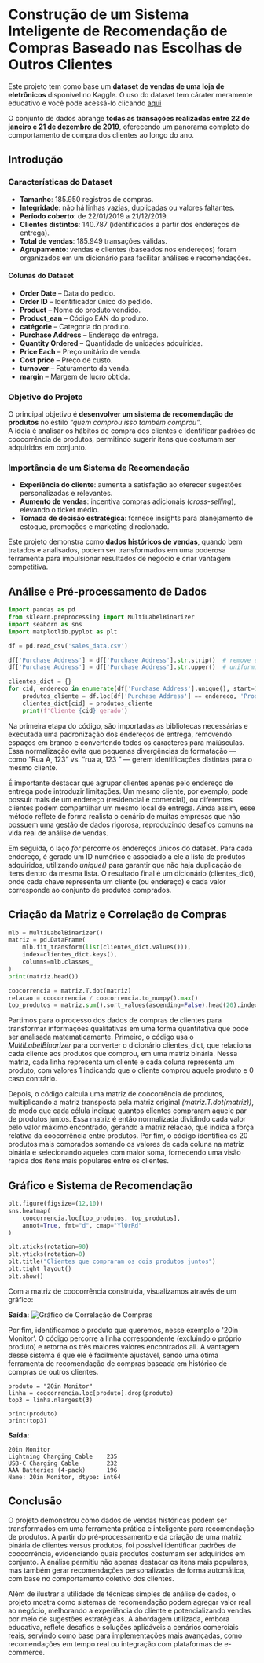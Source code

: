 # Construção de um Sistema Inteligente de Recomendação de Compras Baseado nas Escolhas de Outros Clientes

Este projeto tem como base um **dataset de vendas de uma loja de eletrônicos** disponível no Kaggle.
O uso do dataset tem cárater meramente educativo e você pode acessá-lo clicando [aqui](https://www.kaggle.com/datasets/vincentcornlius/sales-orders/data)

O conjunto de dados abrange **todas as transações realizadas entre 22 de janeiro e 21 de dezembro de 2019**, oferecendo um panorama completo do comportamento de compra dos clientes ao longo do ano.

## Introdução
### Características do Dataset

- **Tamanho**: 185.950 registros de compras.  
- **Integridade**: não há linhas vazias, duplicadas ou valores faltantes.  
- **Período coberto**: de 22/01/2019 a 21/12/2019.  
- **Clientes distintos**: 140.787 (identificados a partir dos endereços de entrega).  
- **Total de vendas**: 185.949 transações válidas.  
- **Agrupamento**: vendas e clientes (baseados nos endereços) foram organizados em um dicionário para facilitar análises e recomendações.

#### Colunas do Dataset
- **Order Date** – Data do pedido.  
- **Order ID** – Identificador único do pedido.  
- **Product** – Nome do produto vendido.  
- **Product_ean** – Código EAN do produto.  
- **catégorie** – Categoria do produto.  
- **Purchase Address** – Endereço de entrega.  
- **Quantity Ordered** – Quantidade de unidades adquiridas.  
- **Price Each** – Preço unitário de venda.  
- **Cost price** – Preço de custo.  
- **turnover** – Faturamento da venda.  
- **margin** – Margem de lucro obtida.

### Objetivo do Projeto

O principal objetivo é **desenvolver um sistema de recomendação de produtos** no estilo *“quem comprou isso também comprou”*.  
A ideia é analisar os hábitos de compra dos clientes e identificar padrões de coocorrência de produtos, permitindo sugerir itens que costumam ser adquiridos em conjunto.

### Importância de um Sistema de Recomendação

- **Experiência do cliente**: aumenta a satisfação ao oferecer sugestões personalizadas e relevantes.  
- **Aumento de vendas**: incentiva compras adicionais (*cross-selling*), elevando o ticket médio.  
- **Tomada de decisão estratégica**: fornece insights para planejamento de estoque, promoções e marketing direcionado.  

Este projeto demonstra como **dados históricos de vendas**, quando bem tratados e analisados, podem ser transformados em uma poderosa ferramenta para impulsionar resultados de negócio e criar vantagem competitiva.

## Análise e Pré-processamento de Dados

```python
import pandas as pd
from sklearn.preprocessing import MultiLabelBinarizer
import seaborn as sns
import matplotlib.pyplot as plt

df = pd.read_csv('sales_data.csv')

df['Purchase Address'] = df['Purchase Address'].str.strip()  # remove espaços
df['Purchase Address'] = df['Purchase Address'].str.upper()  # uniformiza maiúsculas

clientes_dict = {}
for cid, endereco in enumerate(df['Purchase Address'].unique(), start=1):
    produtos_cliente = df.loc[df['Purchase Address'] == endereco, 'Product'].unique().tolist()
    clientes_dict[cid] = produtos_cliente
    print(f'Cliente {cid} gerado')
```


Na primeira etapa do código, são importadas as bibliotecas necessárias e executada uma padronização dos endereços de entrega, removendo espaços em branco e convertendo todos os caracteres para maiúsculas.
Essa normalização evita que pequenas divergências de formatação — como “Rua A, 123” vs. “rua a, 123 ” — gerem identificações distintas para o mesmo cliente.

É importante destacar que agrupar clientes apenas pelo endereço de entrega pode introduzir limitações.
Um mesmo cliente, por exemplo, pode possuir mais de um endereço (residencial e comercial), ou diferentes clientes podem compartilhar um mesmo local de entrega.
Ainda assim, esse método reflete de forma realista o cenário de muitas empresas que não possuem uma gestão de dados rigorosa, reproduzindo desafios comuns na vida real de análise de vendas.

Em seguida, o laço *for* percorre os endereços únicos do dataset.
Para cada endereço, é gerado um ID numérico e associado a ele a lista de produtos adquiridos, utilizando *unique()* para garantir que não haja duplicação de itens dentro da mesma lista.
O resultado final é um dicionário (clientes_dict), onde cada chave representa um cliente (ou endereço) e cada valor corresponde ao conjunto de produtos comprados.

## Criação da Matriz e Correlação de Compras

```python
mlb = MultiLabelBinarizer()
matriz = pd.DataFrame(
    mlb.fit_transform(list(clientes_dict.values())),
    index=clientes_dict.keys(),
    columns=mlb.classes_
)
print(matriz.head())

coocorrencia = matriz.T.dot(matriz)
relacao = coocorrencia / coocorrencia.to_numpy().max()
top_produtos = matriz.sum().sort_values(ascending=False).head(20).index
```

Partimos para o processo dos dados de compras de clientes para transformar informações qualitativas em uma forma quantitativa que pode ser analisada matematicamente. 
Primeiro, o código usa o *MultiLabelBinarizer* para converter o dicionário clientes_dict, que relaciona cada cliente aos produtos que comprou, em uma matriz binária. 
Nessa matriz, cada linha representa um cliente e cada coluna representa um produto, com valores 1 indicando que o cliente comprou aquele produto e 0 caso contrário.

Depois, o código calcula uma matriz de coocorrência de produtos, multiplicando a matriz transposta pela matriz original *(matriz.T.dot(matriz))*, de modo que cada célula 
indique quantos clientes compraram aquele par de produtos juntos. Essa matriz é então normalizada dividindo cada valor pelo valor máximo encontrado, gerando a matriz relacao, 
que indica a força relativa da coocorrência entre produtos. Por fim, o código identifica os 20 produtos mais comprados somando os valores de cada coluna na matriz binária e selecionando 
aqueles com maior soma, fornecendo uma visão rápida dos itens mais populares entre os clientes.

## Gráfico e Sistema de Recomendação

```python
plt.figure(figsize=(12,10))
sns.heatmap(
    coocorrencia.loc[top_produtos, top_produtos],
    annot=True, fmt="d", cmap="YlOrRd"
)

plt.xticks(rotation=90)
plt.yticks(rotation=0)
plt.title("Clientes que compraram os dois produtos juntos")
plt.tight_layout()
plt.show()
```
Com a matriz de coocorrência construida, visualizamos através de um gráfico:

**Saída:**
![Gráfico de Correlação de Compras](https://github.com/Benfluc/Projects/blob/main/project4/imgs/grafico_correla%C3%A7%C3%A3o_compras.png)

Por fim, identificamos o produto que queremos, nesse exemplo o '20in Monitor'. O código percorre a linha correspondente (excluindo o próprio produto) e retorna os três maiores valores encontrados ali.
A vantagem desse sistema é que ele é facilmente ajustável, sendo uma ótima ferramenta de recomendação de compras baseada em histórico de compras de outros clientes.

```pyhton
produto = "20in Monitor"
linha = coocorrencia.loc[produto].drop(produto)
top3 = linha.nlargest(3)

print(produto)
print(top3)
```

**Saída:**

    20in Monitor
    Lightning Charging Cable    235
    USB-C Charging Cable        232
    AAA Batteries (4-pack)      196
    Name: 20in Monitor, dtype: int64

## Conclusão

O projeto demonstrou como dados de vendas históricas podem ser transformados em uma ferramenta prática e inteligente para recomendação de produtos. 
A partir do pré-processamento e da criação de uma matriz binária de clientes versus produtos, foi possível identificar padrões de coocorrência, evidenciando quais produtos costumam ser adquiridos em conjunto. 
A análise permitiu não apenas destacar os itens mais populares, mas também gerar recomendações personalizadas de forma automática, com base no comportamento coletivo dos clientes.

Além de ilustrar a utilidade de técnicas simples de análise de dados, o projeto mostra como sistemas de recomendação podem agregar valor real ao negócio, melhorando a experiência do cliente 
e potencializando vendas por meio de sugestões estratégicas. A abordagem utilizada, embora educativa, reflete desafios e soluções aplicáveis a cenários 
comerciais reais, servindo como base para implementações mais avançadas, como recomendações em tempo real ou integração com plataformas de e-commerce.


